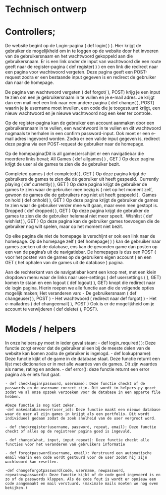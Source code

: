 # Technisch ontwerp

# Controllers;

De website begint op de Login-pagina ( def login( ) ). Hier krijgt de gebruiker de mogelijkheid om in te loggen op de website door het invoeren van de gebruikersnaam en het wachtwoord gekoppeld aan die gebruikersnaam. Er is een link onder de input van wachtwoord die een route geeft naar de register-pagina ( def register( ) ) en een link die redirect naar een pagina voor wachtwoord vergeten. Deze pagina geeft een POST-request zodra er een bestaande input gegeven is en redirect de gebruiker dan naar de homepage.

De pagina van wachtwoord vergeten ( def forgot( ), POST) krijg je een input te zien om een je gebruikersnaam in te vullen en je e-mail adres. Je krijgt dan een mail met een link naar een andere pagina ( def change( ), POST) waarin je je username moet invullen, een code die je toegestuurd krijgt, een nieuw wachtwoord en je nieuwe wachtwoord nog een keer ter controle.

Op de register-pagina kan de gebruiker een account aanmaken door een gebruikersnaam in te vullen, een wachtwoord in te vullen en dit wachtwoord nogmaals te herhalen in een confirm password-input. Ook moet er een e-mail adres ingevoerd worden. Zodra er een valide input gegeven is, redirect deze pagina via een POST-request de gebruiker naar de homepage. 

Op de homepagina(Dit is all games)erschijnt er een navigatiebar die meerdere links bevat;
All Games ( def allgames( ) , GET ) Op deze pagina krijgt de user al de games te zien die de gebruiker bezit. 

Completed games ( def completed( ), GET ) Op deze pagina krijgt de gebruikers de games te zien die de gebruiker uit heeft gespeeld. 
Currently playing ( def currently( ), GET ) Op deze pagina krijgt de gebruiker de games te zien waar de gebruiker mee bezig is ( niet op het moment zelf, gewoon de games die de gebruikers nog niet uit heeft gespeeld ). 
Games on hold ( def onhold( ), GET ) Op deze pagina krijgt de gebruiker de games te zien waar de gebruiker verder mee wilt gaan, maar even mee gestopt is. 
Dropped ( def dropped( ), GET ) Op deze pagina krijgt de gebruiker de games te zien die de gebruiker helemaal niet meer speelt. 
Wishlist ( def wishlist( ), GET ) Op deze pagina kan de gebruiker games toevoegen die de gebruiker nog wilt spelen, maar op het moment niet bezit.

Op elke pagina die niet de homepage is verschijnt er ook een link naar de homepage.
Op de homepage zelf ( def homepage( ) ) kan de gebruiker naar games zoeken uit de database, ens kan de gevonden game dan posten op een van de pagina’s uit de navigatiebar. De homepages is dus een POST ( voor het posten van de games op de gebruikers eigen account ) en een GET ( het ophalen van de games uit de database ) pagina.

Aan de rechterkant van de navigatiebar komt een knop met, met een klein dropdown menu waar de links naar user-settings ( def usersettings ( ), GET) komen te staan en een logout ( def logout( ), GET) knopt die redirect naar de login pagina. Hierin roepen we alle functie aan die de volgende opties mogelijk maken;
Het veranderen van:
	- De gebruikersnaam ( def changeuser( ), POST )
	- Het wachtwoord	( redirect naar def forgot( )
	- Het e-mailadres ( def changeemail( ), POST ) Ook is er de mogelijkheid om je account te verwijderen ( def delete( ), POST). 

# Models / helpers
In onze helpers.py moet in ieder geval staan:
	-  def login_required( ): Deze functie zorgt ervoor dat de gebruiker alleen bij de meeste delen van de website kan komen zodra de gebruiker is ingelogd.
	- def lookup(name): Deze functie kijkt of de game in de database staat. Deze functie returnt een lijst met dictionaries er in met alle waardes van de games. Dit zijn waardes als name, rating en andere.
	- def error(): deze functie returnt een error pagina als er iets fout gaat.
	
	- def checklogin(password, username): Deze functie checkt of de passwords en de username correct zijn. Dit wordt in helpers.py gezet zodat we al onze opzoek verzoeken voor de database in een apparte file hebben.
	
	#Deze functie is nog niet zeker.
	-def makedatabaseuser(user_id): Deze functie maakt een nieuwe database waar de user al zijn games in krijgt als een portfolio. Dit wordt individueel gedaan zodat de zoek snelheid van de user vergroot word.
	
	- def checkregister(username, password, repeat, email): Deze functie checkt of alles op de registreer pagina goed is ingevuld.
	
	- def change(what, input, input_repeat): Deze functie checkt alle functies voor het veranderen van gebruikers informatie
	
	- def forgotpassword(username, email): Verstruurd een automatische email waarin een code wordt gestuurd voor de user zodat hij zijn wachtwoord kan resetten.
	
	-def changeforgotpassword(code, username, newpassword, repeatnewpassword): Deze functie kijkt of de code goed ingevoerd is en zo of de passwords kloppen. Als de code fout is wordt er opnieuw een code aangemaakt en mail verstuurd. (maximale mails moeten we nog even bekijken.)

